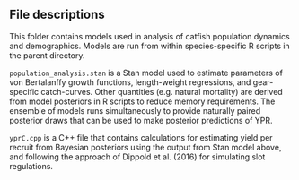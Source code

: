 ## File descriptions

This folder contains models used in analysis of catfish population dynamics and demographics. Models are run from within species-specific R scripts in the parent directory.

`population_analysis.stan` is a Stan model used to estimate parameters of von Bertalanffy growth functions, length-weight regressions, and gear-specific catch-curves. Other quantities (e.g. natural mortality) are derived from model posteriors in R scripts to reduce memory requirements. The ensemble of models runs simultaneously to provide naturally paired posterior draws that can be used to make posterior predictions of YPR.

`yprC.cpp` is a C++ file that contains calculations for estimating yield per recruit from Bayesian posteriors using the output from Stan model above, and following the approach of Dippold et al. (2016) for simulating slot regulations.
